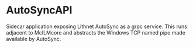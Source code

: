 # AutoSyncAPI
Sidecar application exposing Lithnet AutoSync as a grpc service. This runs adjacent to McILMcore and abstracts the Windows TCP named pipe made available by AutoSync.